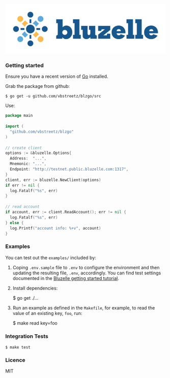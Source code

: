 ![](https://raw.githubusercontent.com/bluzelle/api/master/source/images/Bluzelle%20-%20Logo%20-%20Big%20-%20Colour.png)

### Getting started

Ensure you have a recent version of [Go](https://golang.org/) installed.

Grab the package from github:

    $ go get -u github.com/vbstreetz/blzgo/src

Use:

```go
package main

import (
  "github.com/vbstreetz/blzgo"
)

// create client
options := &bluzelle.Options{
  Address:  "...",
  Mnemonic: "...",
  Endpoint: "http://testnet.public.bluzelle.com:1317",
}
client, err := bluzelle.NewClient(options)
if err != nil {
  log.Fatalf("%s", err)
}

// read account
if account, err := client.ReadAccount(); err != nil {
  log.Fatalf("%s", err)
} else {
  log.Printf("account info: %+v", account)
}
```

### Examples

You can test out the `examples/` included by:

1. Coping `.env.sample` file to `.env` to configure the environment and then updating the resulting file, `.env`, accordingly. You can find test settings documented in the [Bluzelle getting started tutorial](https://docs.bluzelle.com/developers/bluzelle-db/getting-started-with-testnet).

2. Install dependencies:

    $ go get ./...

3. Run an example as defined in the `Makefile`, for example, to read the value of an existing key, `foo`, run:

    $ make read key=foo

### Integration Tests

    $ make test
    
### Licence

MIT
